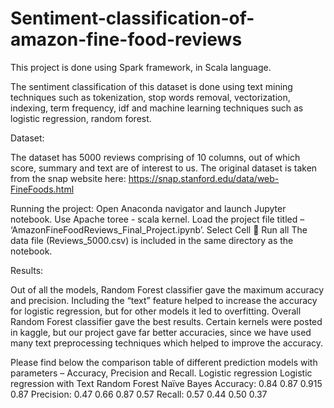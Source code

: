 # Sentiment-classification-of-amazon-fine-food-reviews
This project is done using Spark framework,  in Scala language.

The sentiment classification of this dataset is done using text mining techniques such as tokenization, stop words removal, vectorization, indexing, term frequency, idf and machine learning techniques such as logistic regression, random forest.


Dataset:

The dataset has 5000 reviews comprising of 10 columns, out of which score, summary and text are of interest to us. 
The original dataset is taken from the snap website here: https://snap.stanford.edu/data/web-FineFoods.html




Running the project:
Open Anaconda navigator and launch Jupyter notebook. Use Apache toree - scala kernel. Load the project file titled – ‘AmazonFineFoodReviews_Final_Project.ipynb’.
Select Cell  Run all
The data file (Reviews_5000.csv) is included in the same directory as the notebook. 
   
   
   
   
Results:

Out of all the models, Random Forest classifier gave the maximum accuracy and precision. Including the “text” feature helped to increase the accuracy for logistic regression, but for other models it led to overfitting. Overall Random Forest classifier gave the best results.
Certain kernels were posted in kaggle, but our project gave far better accuracies, since we have used many text preprocessing techniques which helped to improve the accuracy.



Please find below the comparison table of different prediction models with parameters – Accuracy, Precision and Recall. 
	        Logistic regression	      Logistic regression with Text	  Random Forest	  Naïve Bayes
Accuracy:	              0.84	              0.87	                    0.915	          0.87
Precision:	            0.47	              0.66	                    0.87	          0.57
Recall:	                0.57	              0.44	                    0.50	          0.37

